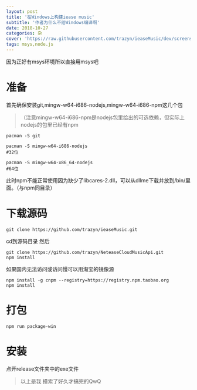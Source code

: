 ```yaml
---
layout: post
title: '在Windows上构建iease music'
subtitle: '作者为什么不给Windows编译啊'
date: 2018-10-27
categories: 杂
cover: 'https://raw.githubusercontent.com/trazyn/ieaseMusic/dev/screenshots/preview.gif'
tags: msys,node.js
---
```



因为正好有msys环境所以直接用msys吧  

准备
===  

首先确保安装git,mingw-w64-i686-nodejs,mingw-w64-i686-npm这几个包  
>（注意mingw-w64-i686-npm是nodejs包里给出的可选依赖，但实际上nodejs的包里已经有npm  

```
pacman -S git

pacman -S mingw-w64-i686-nodejs
#32位

pacman -S mingw-w64-x86_64-nodejs
#64位
```

此时npm不能正常使用因为缺少了libcares-2.dll，可以从dllme下载并放到/bin/里面。（与npm同目录）

下载源码
===  

```
git clone https://github.com/trazyn/ieaseMusic.git
```

cd到源码目录
然后  

```
git clone https://github.com/trazyn/NeteaseCloudMusicApi.git
npm install
```  

如果国内无法访问或访问慢可以用淘宝的镜像源  

```
npm install -g cnpm --registry=https://registry.npm.taobao.org
npm install
```

打包
===  

```
npm run package-win
```  

安装
===

点开release文件夹中的exe文件

>以上是我 摸索了好久才搞完的QwQ
